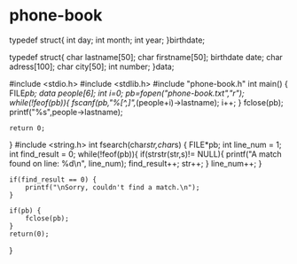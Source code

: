 # phone-book
typedef struct{
    int day;
    int month;
    int year;
}birthdate;


typedef struct{
    char lastname[50];
    char firstname[50];
    birthdate date;
    char adress[100];
    char city[50];
    int number;
}data;

#include <stdio.h>
#include <stdlib.h>
#include "phone-book.h"
int main()
{
   FILE*pb;
   data people[6];
   int i=0;
   pb=fopen("phone-book.txt","r");
   while(!feof(pb)){
    fscanf(pb,"%[^,]",*(people+i)->lastname);
    i++;
   }
   fclose(pb);
   printf("%s",people->lastname);

    return 0;
}
#include <string.h>
int fsearch(char*str,char*s)
{   FILE*pb;
    int line_num = 1;
	int find_result = 0;
    while(!feof(pb)){
    if(strstr(str,s)!= NULL){
      printf("A match found on line: %d\n", line_num);
			find_result++;
			str++;
		}
		line_num++;
}

	if(find_result == 0) {
		printf("\nSorry, couldn't find a match.\n");
	}

	if(pb) {
		fclose(pb);
	}
   	return(0);
}
